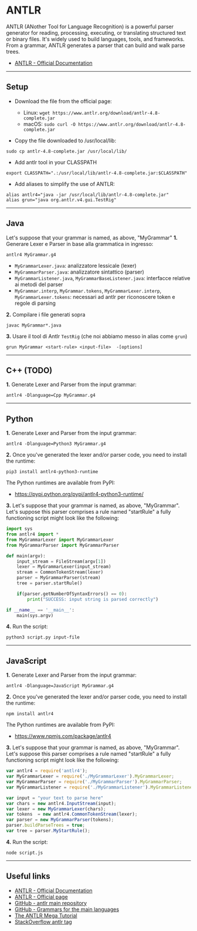 # ANTLR 
ANTLR (ANother Tool for Language Recognition) is a powerful parser generator for reading, processing, executing, or translating structured text or binary files. It's widely used to build languages, tools, and frameworks. From a grammar, ANTLR generates a parser that can build and walk parse trees.
* [ANTLR - Official Documentation](https://github.com/antlr/antlr4/blob/master/doc/index.md)

---
## Setup
* Download the file from the official page:
    * Linux: `wget https://www.antlr.org/download/antlr-4.8-complete.jar`
    * macOS: `sudo curl -O https://www.antlr.org/download/antlr-4.8-complete.jar`

* Copy the file downloaded to /usr/local/lib:
```
sudo cp antlr-4.8-complete.jar /usr/local/lib/
```

* Add antlr tool in your CLASSPATH
```
export CLASSPATH=".:/usr/local/lib/antlr-4.8-complete.jar:$CLASSPATH"
```

* Add aliases to simplify the use of ANTLR:
```
alias antlr4="java -jar /usr/local/lib/antlr-4.8-complete.jar"
alias grun="java org.antlr.v4.gui.TestRig"
```

---
## Java
Let's suppose that your grammar is named, as above, "MyGrammar"
**1.** Generare Lexer e Parser in base alla grammatica in ingresso:
```
antlr4 MyGrammar.g4
```

* `MyGrammarLexer.java`: analizzatore lessicale (lexer)
* `MyGrammarParser.java`: analizzatore sintattico (parser)
* `MyGrammarListener.java`, `MyGrammarBaseListener.java`: interfacce relative ai metodi del parser 
* `MyGrammar.interp`, `MyGrammar.tokens`, `MyGrammarLexer.interp`, `MyGrammarLexer.tokens`: necessari ad antlr per riconoscere token e regole di parsing

**2.** Compilare i file generati sopra
```
javac MyGrammar*.java
```

**3.** Usare il tool di Antlr ```TestRig``` (che noi abbiamo messo in alias come ```grun```)
```
grun MyGrammar <start-rule> <input-file>  -[options]
```

---
## C++ (TODO)
**1.** Generate Lexer and Parser from the input grammar:
```
antlr4 -Dlanguage=Cpp MyGrammar.g4
```

---
## Python

**1.** Generate Lexer and Parser from the input grammar:
```
antlr4 -Dlanguage=Python3 MyGrammar.g4
```

**2.** Once you've generated the lexer and/or parser code, you need to install the runtime:
```
pip3 install antlr4-python3-runtime
```
The Python runtimes are available from PyPI:

* https://pypi.python.org/pypi/antlr4-python3-runtime/

**3.** Let's suppose that your grammar is named, as above, "MyGrammar". Let's suppose this parser comprises a rule named "startRule" a fully functioning script might look like the following:

```python
import sys
from antlr4 import *
from MyGrammarLexer import MyGrammarLexer
from MyGrammarParser import MyGrammarParser

def main(argv):
    input_stream = FileStream(argv[1])
    lexer = MyGrammarLexer(input_stream)
    stream = CommonTokenStream(lexer)
    parser = MyGrammarParser(stream)
    tree = parser.startRule()

    if(parser.getNumberOfSyntaxErrors() == 0): 
        print("SUCCESS: input string is parsed correctly")

if __name__ == '__main__':
    main(sys.argv)
```

**4.** Run the script:
```
python3 script.py input-file
```

---
## JavaScript
**1.** Generate Lexer and Parser from the input grammar:
```
antlr4 -Dlanguage=JavaScript MyGrammar.g4
```

**2.** Once you've generated the lexer and/or parser code, you need to install the runtime:
```
npm install antlr4
```
The Python runtimes are available from PyPI:

* https://www.npmjs.com/package/antlr4

**3.** Let's suppose that your grammar is named, as above, "MyGrammar". Let's suppose this parser comprises a rule named "startRule" a fully functioning script might look like the following:

```javascript
var antlr4 = require('antlr4');
var MyGrammarLexer = require('./MyGrammarLexer').MyGrammarLexer;
var MyGrammarParser = require('./MyGrammarParser').MyGrammarParser;
var MyGrammarListener = require('./MyGrammarListener').MyGrammarListener;

var input = "your text to parse here"
var chars = new antlr4.InputStream(input);
var lexer = new MyGrammarLexer(chars);
var tokens  = new antlr4.CommonTokenStream(lexer);
var parser = new MyGrammarParser(tokens);
parser.buildParseTrees = true;
var tree = parser.MyStartRule();
```

**4.** Run the script:
```
node script.js
```

---
## Useful links
* [ANTLR - Official Documentation](https://github.com/antlr/antlr4/blob/master/doc/index.md)
* [ANTLR - Official page](https://www.antlr.org)
* [GitHub - antlr main repository](https://github.com/antlr/antlr4)
* [GitHub - Grammars for the main languages](https://github.com/antlr/grammars-v4)
* [The ANTLR Mega Tutorial](https://tomassetti.me/antlr-mega-tutorial/)
* [StackOverflow antlr tag](https://stackoverflow.com/questions/tagged/antlr)
